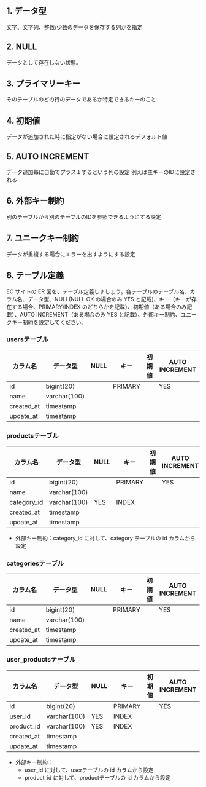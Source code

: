 ## 1. データ型
文字、文字列、整数/少数のデータを保存する列かを指定

## 2. NULL
データとして存在しない状態。

## 3. プライマリーキー
そのテーブルのどの行のデータであるか特定できるキーのこと

## 4. 初期値
データが追加された時に指定がない場合に設定されるデフォルト値

## 5. AUTO INCREMENT
データ追加毎に自動でプラス１するという列の設定
例えば主キーのIDに設定される

## 6. 外部キー制約
別のテーブルから別のテーブルのIDを参照できるようにする設定

## 7. ユニークキー制約
データが重複する場合にエラーを出すようにする設定

## 8. テーブル定義
EC サイトの ER 図を、テーブル定義しましょう。各テーブルのテーブル名、カラム名、データ型、NULL(NULL OK の場合のみ YES と記載)、キー（キーが存在する場合、PRIMARY/INDEX のどちらかを記載）、初期値（ある場合のみ記載）、AUTO INCREMENT（ある場合のみ YES と記載）、外部キー制約、ユニークキー制約を設定してください。

### usersテーブル
|カラム名|データ型|NULL|キー|初期値|AUTO INCREMENT|
| ---- | ---- | ---- | ---- | ---- | ---- |
|id|bigint(20)||PRIMARY||YES|
|name|varchar(100)|||||
|created_at|timestamp|||||
|update_at|timestamp|||||

### productsテーブル
|カラム名|データ型|NULL|キー|初期値|AUTO INCREMENT|
| ---- | ---- | ---- | ---- | ---- | ---- |
|id|bigint(20)||PRIMARY||YES|
|name|varchar(100)|||||
|category_id|varchar(100)|YES|INDEX|||
|created_at|timestamp|||||
|update_at|timestamp|||||
- 外部キー制約：category_id に対して、category テーブルの id カラムから設定

### categoriesテーブル
|カラム名|データ型|NULL|キー|初期値|AUTO INCREMENT|
| ---- | ---- | ---- | ---- | ---- | ---- |
|id|bigint(20)||PRIMARY||YES|
|name|varchar(100)|||||
|created_at|timestamp|||||
|update_at|timestamp|||||

### user_productsテーブル
|カラム名|データ型|NULL|キー|初期値|AUTO INCREMENT|
| ---- | ---- | ---- | ---- | ---- | ---- |
|id|bigint(20)||PRIMARY||YES|
|user_id|varchar(100)|YES|INDEX|||
|product_id|varchar(100)|YES|INDEX|||
|created_at|timestamp|||||
|update_at|timestamp|||||
- 外部キー制約：
  - user_id に対して、userテーブルの id カラムから設定
  - product_id に対して、productテーブルの id カラムから設定
